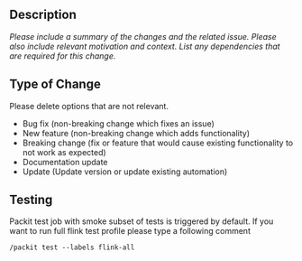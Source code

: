 ## Description

_Please include a summary of the changes and the related issue. Please also include relevant motivation and context. List any dependencies that are required for this change._


## Type of Change

Please delete options that are not relevant.

* Bug fix (non-breaking change which fixes an issue)
* New feature (non-breaking change which adds functionality)
* Breaking change (fix or feature that would cause existing functionality to not work as expected)
* Documentation update
* Update (Update version or update existing automation)

## Testing
Packit test job with smoke subset of tests is triggered by default.
If you want to run full flink test profile please type a following comment
```
/packit test --labels flink-all
```
